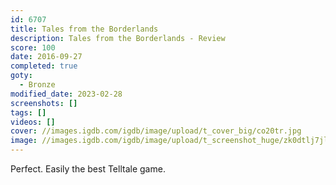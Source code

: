 ```yaml
---
id: 6707
title: Tales from the Borderlands
description: Tales from the Borderlands - Review
score: 100
date: 2016-09-27
completed: true
goty:
  - Bronze
modified_date: 2023-02-28
screenshots: []
tags: []
videos: []
cover: //images.igdb.com/igdb/image/upload/t_cover_big/co20tr.jpg
image: //images.igdb.com/igdb/image/upload/t_screenshot_huge/zk0dtlj7jlopl817fxml.jpg
---
```

Perfect. Easily the best Telltale game.